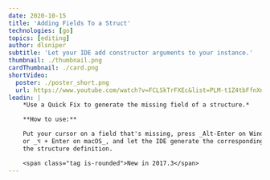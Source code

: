 ```yaml
---
date: 2020-10-15
title: 'Adding Fields To a Struct'
technologies: [go]
topics: [editing]
author: dlsniper
subtitle: 'Let your IDE add constructor arguments to your instance.'
thumbnail: ./thumbnail.png
cardThumbnail: ./card.png
shortVideo:
  poster: ./poster_short.png
  url: https://www.youtube.com/watch?v=FCLSkTrFXEc&list=PLM-t1Z4tbFfnXnghmtk6WVz10_pivOw25&index=19&t=0s
leadin: |
    *Use a Quick Fix to generate the missing field of a structure.*

    **How to use:**

    Put your cursor on a field that's missing, press _Alt-Enter on Windows/Linux_
    or _⌥ + Enter on macOS_, and let the IDE generate the corresponding field in
    the structure definition.

    <span class="tag is-rounded">New in 2017.3</span>
---
```

